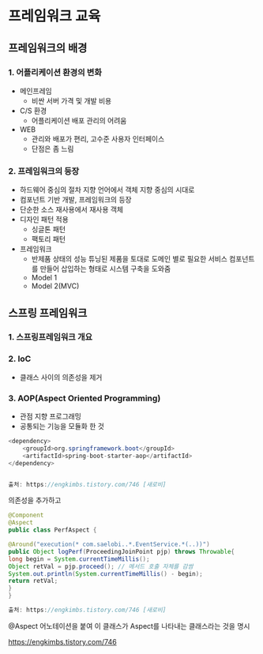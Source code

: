 # 프레임워크 교육

## 프레임워크의 배경

### 1. 어플리케이션 환경의 변화

- 메인프레임
  - 비싼 서버 가격 및 개발 비용
- C/S 환경
  - 어플리케이션 배포 관리의 어려움
- WEB
  - 관리와 배포가 편리, 고수준 사용자 인터페이스
  - 단점은 좀 느림

### 2. 프레임워크의 등장

- 하드웨어 중심의 절차 지향 언어에서 객체 지향 중심의 시대로
- 컴포넌트 기반 개발, 프레임워크의 등장
- 단순한 소스 재사용에서 재사용 객체
- 디자인 패턴 적용
  - 싱글톤 패턴
  - 팩토리 패턴
- 프레임워크
  - 반제품 상태의 성능 튜닝된 제품을 토대로 도메인 별로 필요한 서비스 컴포넌트를 만들어 삽입하는 형태로 시스템 구축을 도와줌
  - Model 1
  - Model 2(MVC)

## 스프링 프레임워크

### 1. 스프링프레임워크 개요

### 2. IoC

- 클래스 사이의 의존성을 제거

### 3. AOP(Aspect Oriented Programming)

- 관점 지향 프로그래밍
- 공통되는 기능을 모듈화 한 것

``` Java
<dependency>
    <groupId>org.springframework.boot</groupId>
    <artifactId>spring-boot-starter-aop</artifactId>
</dependency>


출처: https://engkimbs.tistory.com/746 [새로비]
```

의존성을 추가하고

```java
@Component
@Aspect
public class PerfAspect {

@Around("execution(* com.saelobi..*.EventService.*(..))")
public Object logPerf(ProceedingJoinPoint pjp) throws Throwable{
long begin = System.currentTimeMillis();
Object retVal = pjp.proceed(); // 메서드 호출 자체를 감쌈
System.out.println(System.currentTimeMillis() - begin);
return retVal;
}
}

출처: https://engkimbs.tistory.com/746 [새로비]
```

@Aspect 어노테이션을 붙여 이 클래스가 Aspect를 나타내는 클래스라는 것을 명시



https://engkimbs.tistory.com/746

